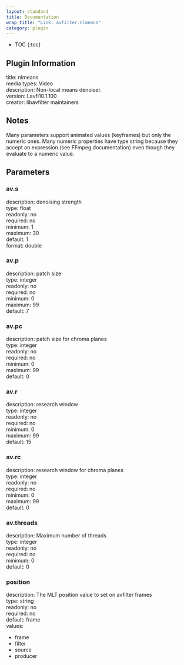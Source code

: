 ```yaml
---
layout: standard
title: Documentation
wrap_title: "Link: avfilter.nlmeans"
category: plugin
---
```

* TOC
{:toc}

## Plugin Information

title: nlmeans  
media types:
Video  
description: Non-local means denoiser.  
version: Lavfi10.1.100  
creator: libavfilter maintainers  

## Notes

Many parameters support animated values (keyframes) but only the numeric ones. Many numeric properties have type string because they accept an expression (see FFmpeg documentation) even though they evaluate to a numeric value.

## Parameters

### av.s

  
description:
denoising strength  
type: float  
readonly: no  
required: no  
minimum: 1  
maximum: 30  
default: 1  
format: double  

### av.p

  
description:
patch size  
type: integer  
readonly: no  
required: no  
minimum: 0  
maximum: 99  
default: 7  

### av.pc

  
description:
patch size for chroma planes  
type: integer  
readonly: no  
required: no  
minimum: 0  
maximum: 99  
default: 0  

### av.r

  
description:
research window  
type: integer  
readonly: no  
required: no  
minimum: 0  
maximum: 99  
default: 15  

### av.rc

  
description:
research window for chroma planes  
type: integer  
readonly: no  
required: no  
minimum: 0  
maximum: 99  
default: 0  

### av.threads

  
description:
Maximum number of threads  
type: integer  
readonly: no  
required: no  
minimum: 0  
default: 0  

### position

  
description:
The MLT position value to set on avfilter frames  
type: string  
readonly: no  
required: no  
default: frame  
values:  

* frame
* filter
* source
* producer

